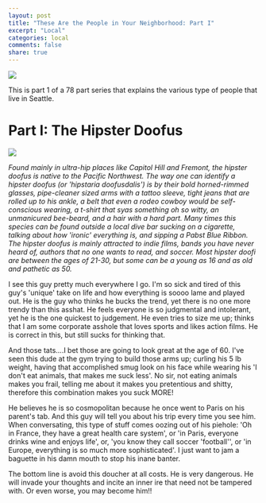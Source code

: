 ```yaml
---
layout: post
title: "These Are the People in Your Neighborhood: Part I"
excerpt: "Local"
categories: local
comments: false
share: true
---
```


![](http://www.redeemerschoolwestfield.com/uploads/1/6/0/5/16054866/6573231_orig.jpg)


This is part 1 of a 78 part series that explains the various type of people that live in Seattle.


# Part I: The Hipster Doofus


![](https://s-media-cache-ak0.pinimg.com/736x/fb/51/89/fb51898f0992c2965e1b3aa89399a2e7.jpg)



*Found mainly in ultra-hip places like Capitol Hill and Fremont, the hipster doofus is native to the Pacific Northwest. The way one can identify a hipster doofus (or 'hipstaria doofusdalis') is by their bold horned-rimmed glasses, pipe-cleaner sized arms with a tattoo sleeve, tight jeans that are rolled up to his ankle, a belt that even a rodeo cowboy would be self-conscious wearing, a t-shirt that syas something oh so witty, an unmanicured bee-beard, and a hair with a hard part. Many times this species can be found outside a local dive bar sucking on a cigarette, talking about how 'ironic' everything is, and sipping a Pabst Blue Ribbon. The hipster doofus is mainly attracted to indie films, bands you have never heard of, authors that no one wants to read, and soccer. Most hipster doofi are between the ages of 21-30, but some can be a young as 16 and as old and pathetic as 50.*

I see this guy pretty much everywhere I go. I'm so sick and tired of this guy's 'unique' take on life and how everything is soooo lame and played out. He is the guy who thinks he bucks the trend, yet there is no one more trendy than this asshat. He feels everyone is so judgmental and intolerant, yet he is the one quickest to judgement. He even tries to size me up; thinks that I am some corporate asshole that loves sports and likes action films. He is correct in this, but still sucks for thinking that.

And those tats....I bet those are going to look great at the age of 60. I've seen this dude at the gym trying to build those arms up; curling his 5 lb weight, having that accomplished smug look on his face while wearing his 'I don't eat animals, that makes me suck less'. No sir, not eating animals makes you frail, telling me about it makes you pretentious and shitty, therefore this combination makes you suck MORE! 

He believes he is so cosmopolitan because he once went to Paris on his parent's tab. And this guy will tell you about his trip every time you see him. When conversating, this type of stuff comes oozing out of his piehole: 'Oh in France, they have a great health care system', or 'in Paris, everyone drinks wine and enjoys life', or, 'you know they call soccer 'football'', or 'in Europe, everything is so much more sophisticated'. I just want to jam a baguette in his damn mouth to stop his inane banter. 


The bottom line is avoid this doucher at all costs. He is very dangerous. He will invade your thoughts and incite an inner ire that need not be tampered with. Or even worse, you may become him!!












